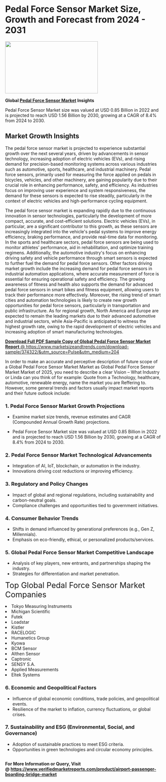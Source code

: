 <H1>Pedal Force Sensor Market Size, Growth and Forecast from 2024 - 2031</H1><img class="aligncenter size-medium wp-image-584254" src="https://thirdeyenews.in/wp-content/uploads/2024/09/Global-Market-Research-300x168.jpeg" alt="" width="300" height="168" /><p><strong>Global&nbsp;<a href="https://www.marketsizeandtrends.com/download-sample/374322/&amp;utm_source=Pulse&amp;utm_medium=204">Pedal Force Sensor Market</a> Insights</strong></p><p>Pedal Force Sensor Market size was valued at USD 0.85 Billion in 2022 and is projected to reach USD 1.56 Billion by 2030, growing at a CAGR of 8.4% from 2024 to 2030.</p><p><h2>Market Growth Insights</h2> <p>The pedal force sensor market is projected to experience substantial growth over the next several years, driven by advancements in sensor technology, increasing adoption of electric vehicles (EVs), and rising demand for precision-based monitoring systems across various industries such as automotive, sports, healthcare, and industrial machinery. Pedal force sensors, primarily used for measuring the force applied on pedals in bicycles, vehicles, and other machinery, are gaining popularity due to their crucial role in enhancing performance, safety, and efficiency. As industries focus on improving user experience and system responsiveness, the demand for these sensors is expected to rise steadily, particularly in the context of electric vehicles and high-performance cycling equipment.</p> <p><a href="#"></a></p> <p>The pedal force sensor market is expanding rapidly due to the continuous innovation in sensor technologies, particularly the development of more compact, accurate, and cost-efficient solutions. Electric vehicles (EVs), in particular, are a significant contributor to this growth, as these sensors are increasingly integrated into the vehicle's pedal systems to improve energy efficiency, braking performance, and provide real-time data for monitoring. In the sports and healthcare sectors, pedal force sensors are being used to monitor athletes' performance, aid in rehabilitation, and optimize training regimens. Additionally, the automotive industry's focus on enhancing driving safety and vehicle performance through smart sensors is expected to further fuel the demand for pedal force sensors. Other factors driving market growth include the increasing demand for pedal force sensors in industrial automation applications, where accurate measurement of force is essential for ensuring operational safety and efficiency. The growing awareness of fitness and health also supports the demand for advanced pedal force sensors in smart bikes and fitness equipment, allowing users to track their performance more effectively. Moreover, the rising trend of smart cities and automation technologies is likely to create new growth opportunities for pedal force sensors, particularly in transportation and public infrastructure. As for regional growth, North America and Europe are expected to remain the leading markets due to their advanced automotive and industrial sectors, while Asia-Pacific is anticipated to witness the highest growth rate, owing to the rapid development of electric vehicles and increasing adoption of smart manufacturing technologies. <p><a href="#"></p><p><span class=""><strong>Download Full PDF Sample Copy of Global Pedal Force Sensor Market Report</strong> @ <a href="https://www.marketsizeandtrends.com/download-sample/374322/&amp;utm_source=Pulse&amp;utm_medium=204" target="_blank">https://www.marketsizeandtrends.com/download-sample/374322/&amp;utm_source=Pulse&amp;utm_medium=204</a></span></p><p>In order to make an accurate and perceptive description of future scope of a Global&nbsp;Pedal Force Sensor Market Market as Global&nbsp;Pedal Force Sensor Market Market of 2025, you need to describe a clear Vision &ndash; What Industry or Linda can you think of for example: Quote from a Technology, healthcare, automotive, renewable energy, name the market you are Reffering to. However, some general trends and factors usually impact market reports and their future outlook include:</p><h3>1.&nbsp;<strong>Pedal Force Sensor Market Growth Projections</strong></h3><ul><li>Examine market size trends, revenue estimates and CAGR (Compounded Annual Growth Rate) projections.</li><li><p>Pedal Force Sensor Market size was valued at USD 0.85 Billion in 2022 and is projected to reach USD 1.56 Billion by 2030, growing at a CAGR of 8.4% from 2024 to 2030.</p></li></ul><h3>2.&nbsp;<strong>Pedal Force Sensor Market Technological Advancements</strong></h3><ul><li>Integration of AI, IoT, blockchain, or automation in the industry.</li><li>Innovations driving cost reductions or improving efficiency.</li></ul><h3>3.&nbsp;<strong>Regulatory and Policy Changes</strong></h3><ul><li>Impact of global and regional regulations, including sustainability and carbon-neutral goals.</li><li>Compliance challenges and opportunities tied to government initiatives.</li></ul><h3>4.&nbsp;<strong>Consumer Behavior Trends</strong></h3><ul><li>Shifts in demand influenced by generational preferences (e.g., Gen Z, Millennials).</li><li>Emphasis on eco-friendly, ethical, or personalized products/services.</li></ul><h3>5.&nbsp;<strong>Global Pedal Force Sensor Market Competitive Landscape</strong></h3><ul><li>Analysis of key players, new entrants, and partnerships shaping the industry.</li><li>Strategies for differentiation and market penetration.</li></ul><p data-pm-slice="1 1 []"><span style="color: inherit; font-family: inherit; font-size: 25px;">Top Global Pedal Force Sensor Market Companies</span></p><div class="" data-test-id=""><p><li>Tokyo Measuring Instruments</li><li> Michigan Scientific</li><li> Futek</li><li> Loadstar</li><li> Kistler</li><li> RACELOGIC</li><li> Humanetics Group</li><li> Kyowa</li><li> BCM Sensor</li><li> Althen Sensor</li><li> Captronic</li><li> SENSY S.A.</li><li> Applied Measurements</li><li> Eltek Systems</li></p></div><h3>6.&nbsp;<strong>Economic and Geopolitical Factors</strong></h3><ul><li>Influence of global economic conditions, trade policies, and geopolitical events.</li><li>Resilience of the market to inflation, currency fluctuations, or global crises.</li></ul><h3>7.&nbsp;<strong>Sustainability and ESG (Environmental, Social, and Governance)</strong></h3><ul><li>Adoption of sustainable practices to meet ESG criteria.</li><li>Opportunities in green technologies and circular economy principles.</li></ul><h2><strong style="font-size: 14px;">For More Information or Query, Visit @&nbsp;</strong><a style="background-color: #ffffff; font-size: 14px;" href="https://www.marketsizeandtrends.com/report/pedal-force-sensor-market/" target="_blank">https://www.verifiedmarketreports.com/product/airport-passenger-boarding-bridge-market</a></h2>
